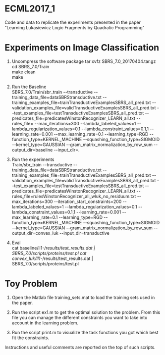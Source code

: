 # ECML2017_1
Code and data to replicate the experiments presented in the paper "Learning Lukasiewicz Logic Fragments by Quadratic Programming"

# Experiments on Image Classification
1) Uncompress the software package
   tar xvfz SBRS_7.0_20170404.tar.gz  
   cd SBRS_7.0/Train  
   make clean  
   make
   
 2) Run the Baseline  
    SBRS_7.0/Train/sbr_train --transductive --training_data_file=dataSBRStransductive.txt --training_examples_file=trainTransductiveExamplesSBRS_all_pred.txt --validation_examples_file=validTransductiveExamplesSBRS_all_pred.txt --test_examples_file=testTransductiveExamplesSBRS_all_pred.txt --predicates_file=predicatesWinstonRecognizer_LEARN_all.txt --rules_file= --max_iterations=300 --lambda_labeled_values=1 --lambda_regularization_values=0.1 --lambda_constraint_values=0.1,1 --learning_rate=0.001 --max_learning_rate=0.1 --learning_type=RGD --function_type=KERNEL_MACHINE --squashing_function_type=SIGMOID --kernel_type=GAUSSIAN --gram_matrix_normalization_by_row_sum --output_dir=baseline --input_dir=.
    
 3) Run the experiments  
    Train/sbr_train --transductive --training_data_file=dataSBRStransductive.txt --training_examples_file=trainTransductiveExamplesSBRS_all_pred.txt --validation_examples_file=validTransductiveExamplesSBRS_all_pred.txt --test_examples_file=testTransductiveExamplesSBRS_all_pred.txt --predicates_file=predicatesWinstonRecognizer_LEARN_all.txt --rules_file=rulesWinstonRecognizer_all_wluk_no_residuum.txt --max_iterations=300 --iteration_start_constraints=200 --lambda_labeled_values=1 --lambda_regularization_values=0.1 --lambda_constraint_values=0.1,1 --learning_rate=0.001 --max_learning_rate=0.1 --learning_type=RGD --function_type=KERNEL_MACHINE --squashing_function_type=SIGMOID --kernel_type=GAUSSIAN --gram_matrix_normalization_by_row_sum --output_dir=convex_luk --input_dir=transductive
    
 4) Eval  
    cat baseline/ll1-*/results/test_results.dat | SBRS_7.0/scripts/proteins/test.pl
    cat convex_luk/ll1-*/results/test_results.dat | SBRS_7.0/scripts/proteins/test.pl
    
    
    
# Toy Problem
1) Open the Matlab file training_sets.mat to load the training sets used in the paper.

2) Run the script ex1.m to get the optimal solution to the problem. From this file you can manage the different constraints you want to take into account in the learning problem.

3) Run the script print.m to visualize the task functions you got which best fit the constraints.

Instructions and useful comments are reported on the top of such scripts.

